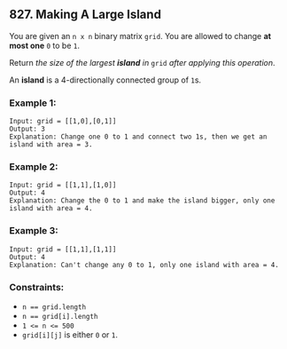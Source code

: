 ## 827. Making A Large Island

You are given an ```n x n``` binary matrix ```grid```. You are allowed to change **at most one** ```0``` to be ```1```.

Return *the size of the largest **island** in* ```grid``` *after applying this operation*.

An **island** is a 4-directionally connected group of ```1```s.

### Example 1:
```
Input: grid = [[1,0],[0,1]]
Output: 3
Explanation: Change one 0 to 1 and connect two 1s, then we get an island with area = 3.
```
### Example 2:
```
Input: grid = [[1,1],[1,0]]
Output: 4
Explanation: Change the 0 to 1 and make the island bigger, only one island with area = 4.
```
### Example 3:
```
Input: grid = [[1,1],[1,1]]
Output: 4
Explanation: Can't change any 0 to 1, only one island with area = 4.
```

### Constraints:

* ```n == grid.length```
* ```n == grid[i].length```
* ```1 <= n <= 500```
* ```grid[i][j]``` is either ```0``` or ```1```.